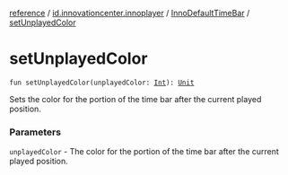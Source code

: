 [reference](../../index.md) / [id.innovationcenter.innoplayer](../index.md) / [InnoDefaultTimeBar](index.md) / [setUnplayedColor](./set-unplayed-color.md)

# setUnplayedColor

`fun setUnplayedColor(unplayedColor: `[`Int`](https://kotlinlang.org/api/latest/jvm/stdlib/kotlin/-int/index.html)`): `[`Unit`](https://kotlinlang.org/api/latest/jvm/stdlib/kotlin/-unit/index.html)

Sets the color for the portion of the time bar after the current played position.

### Parameters

`unplayedColor` - The color for the portion of the time bar after the current played
position.